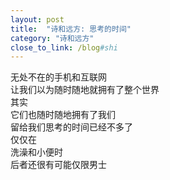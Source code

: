 ```yaml
---
layout: post
title:  "诗和远方: 思考的时间"
category: "诗和远方"
close_to_link: /blog#shi
---
```


无处不在的手机和互联网  
让我们以为随时随地就拥有了整个世界  
其实  
它们也随时随地拥有了我们  
留给我们思考的时间已经不多了  
仅仅在  
洗澡和小便时  
后者还很有可能仅限男士  